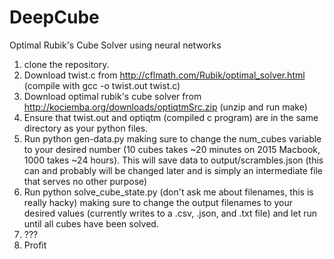 # DeepCube
Optimal Rubik's Cube Solver using neural networks

1. clone the repository.
2. Download twist.c from http://cflmath.com/Rubik/optimal_solver.html (compile with gcc -o twist.out twist.c)
3. Download optimal rubik's cube solver from http://kociemba.org/downloads/optiqtmSrc.zip (unzip and run make)
4. Ensure that twist.out and optiqtm (compiled c program) are in the same directory as your python files.
5. Run python gen-data.py making sure to change the num_cubes variable to your desired number (10 cubes takes ~20 minutes on 2015 Macbook, 1000 takes ~24 hours). This will save data to output/scrambles.json (this can and probably will be changed later and is simply an intermediate file that serves no other purpose)
6. Run python solve_cube_state.py (don't ask me about filenames, this is really hacky) making sure to change the output filenames to your desired values (currently writes to a .csv, .json, and .txt file) and let run until all cubes have been solved.
7. ???
8. Profit
